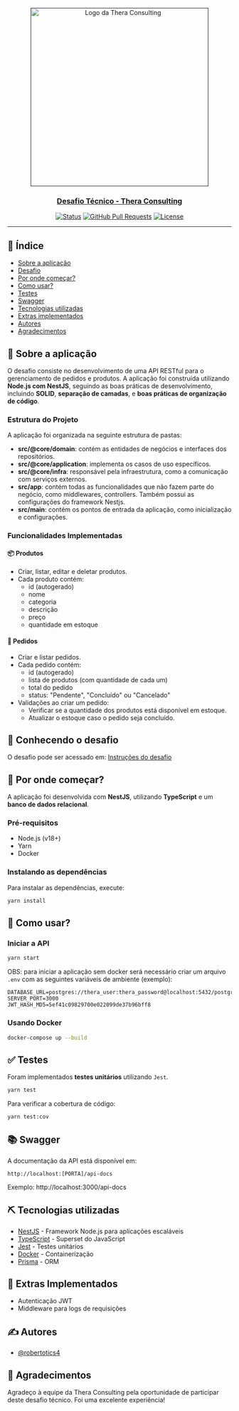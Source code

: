 <p align="center">
  <a href="" rel="noopener">
 <img src="https://d2bxzineatl84k.cloudfront.net/storage/files/logos/MwAtdRnZPfDeTxxFrOlufMEq0cADc9beBvtl3Kpf.png" alt="Logo da Thera Consulting" style="width: 400px; height: auto;">
</p>

<h3 align="center">Desafio Técnico - Thera Consulting</h3>

<div align="center">

[![Status](https://img.shields.io/badge/status-active-success.svg)]()
[![GitHub Pull Requests](https://img.shields.io/github/issues-pr/kylelobo/The-Documentation-Compendium.svg)](https://github.com/kylelobo/The-Documentation-Compendium/pulls)
[![License](https://img.shields.io/badge/license-MIT-blue.svg)](/LICENSE)

</div>

---

## 📝 Índice

- [Sobre a aplicação](#sobre)
- [Desafio](#desafio)
- [Por onde começar?](#inicio)
- [Como usar?](#como_usar)
- [Testes](#testes)
- [Swagger](#swagger)
- [Tecnologias utilizadas](#techs)
- [Extras implementados](#extras)
- [Autores](#autores)
- [Agradecimentos](#agradecimentos)

## 🧐 Sobre a aplicação <a name = "sobre"></a>

O desafio consiste no desenvolvimento de uma API RESTful para o gerenciamento de pedidos e produtos. A aplicação foi construída utilizando **Node.js com NestJS**, seguindo as boas práticas de desenvolvimento, incluindo **SOLID**, **separação de camadas**, e **boas práticas de organização de código**.

### Estrutura do Projeto

A aplicação foi organizada na seguinte estrutura de pastas:

- **src/@core/domain**: contém as entidades de negócios e interfaces dos repositórios.
- **src/@core/application**: implementa os casos de uso específicos.
- **src/@core/infra**: responsável pela infraestrutura, como a comunicação com serviços externos.
- **src/app**: contém todas as funcionalidades que não fazem parte do negócio, como middlewares, controllers. Também possui as configurações do framework Nestjs.
- **src/main**: contém os pontos de entrada da aplicação, como inicialização e configurações.

### Funcionalidades Implementadas

#### 📦 Produtos

- Criar, listar, editar e deletar produtos.
- Cada produto contém:
  - id (autogerado)
  - nome
  - categoria
  - descrição
  - preço
  - quantidade em estoque

#### 🛒 Pedidos

- Criar e listar pedidos.
- Cada pedido contém:
  - id (autogerado)
  - lista de produtos (com quantidade de cada um)
  - total do pedido
  - status: "Pendente", "Concluído" ou "Cancelado"
- Validações ao criar um pedido:
  - Verificar se a quantidade dos produtos está disponível em estoque.
  - Atualizar o estoque caso o pedido seja concluído.

## 📄 Conhecendo o desafio <a name = "desafio"></a>

O desafio pode ser acessado em: [Instruções do desafio](https://github.com/robertotics4/desafio-theraconsulting/blob/master/docs/desafio.docx)

## 🏁 Por onde começar?&#x20;

A aplicação foi desenvolvida com **NestJS**, utilizando **TypeScript** e um **banco de dados relacional**.

### Pré-requisitos

- Node.js (v18+)
- Yarn
- Docker

### Instalando as dependências

Para instalar as dependências, execute:

```bash
yarn install
```

## 🎈 Como usar? <a name="como_usar"></a>

### Iniciar a API

```bash
yarn start
```

OBS: para iniciar a aplicação sem docker será necessário criar um arquivo `.env` com as seguintes variáveis de ambiente (exemplo):

```env
DATABASE_URL=postgres://thera_user:thera_password@localhost:5432/postgres_thera
SERVER_PORT=3000
JWT_HASH_MD5=5ef41c09829700e022099de37b96bff8
```


### Usando Docker

```bash
docker-compose up --build
```

## ✅ Testes <a name = "testes"></a>

Foram implementados **testes unitários** utilizando `Jest`.

```bash
yarn test
```

Para verificar a cobertura de código:

```bash
yarn test:cov
```

## 📚 Swagger <a name = "swagger"></a>

A documentação da API está disponível em:

```
http://localhost:[PORTA]/api-docs
```

Exemplo: http://localhost:3000/api-docs

## ⛏️ Tecnologias utilizadas <a name = "techs"></a>

- [NestJS](https://nestjs.com/) - Framework Node.js para aplicações escaláveis
- [TypeScript](https://www.typescriptlang.org/) - Superset do JavaScript
- [Jest](https://jestjs.io/) - Testes unitários
- [Docker](https://www.docker.com/) - Containerização
- [Prisma](https://www.prisma.io/) - ORM


## 🔐 Extras Implementados <a name = "extras"></a>

- Autenticação JWT
- Middleware para logs de requisições

## ✍️ Autores <a name = "autores"></a>

- [@robertotics4](https://github.com/robertotics4)

## 🎉 Agradecimentos <a name = "agradecimentos"></a>

Agradeço à equipe da Thera Consulting pela oportunidade de participar deste desafio técnico. Foi uma excelente experiência!

